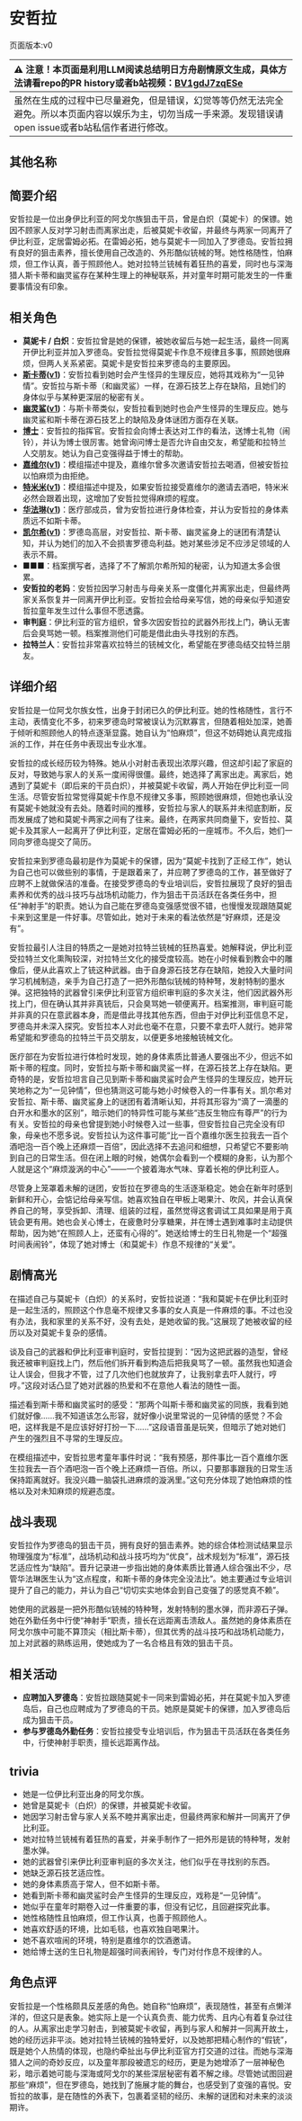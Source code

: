 # 安哲拉
页面版本:v0
 

| :warning: 注意！本页面是利用LLM阅读总结明日方舟剧情原文生成，具体方法请看repo的PR history或者b站视频：[BV1gdJ7zqESe](https://www.bilibili.com/video/BV1gdJ7zqESe/)         |
|:----------------------------|
| 虽然在生成的过程中已尽量避免，但是错误，幻觉等等仍然无法完全避免。所以本页面内容以娱乐为主，切勿当成一手来源。发现错误请open issue或者b站私信作者进行修改。|



## 其他名称

## 简要介绍
安哲拉是一位出身伊比利亚的阿戈尔族狙击干员，曾是白炽（莫妮卡）的保镖。她因不顾家人反对学习射击而离家出走，后被莫妮卡收留，并最终与两家一同离开了伊比利亚，定居雷姆必拓。在雷姆必拓，她与莫妮卡一同加入了罗德岛。安哲拉拥有良好的狙击素养，擅长使用自己改造的、外形酷似铳械的弩。她性格随性，怕麻烦，但工作认真，善于照顾他人。她对拉特兰铳械有着狂热的喜爱，同时也与深海猎人斯卡蒂和幽灵鲨存在某种生理上的神秘联系，并对童年时期可能发生的一件重要事情没有印象。
## 相关角色
-   **莫妮卡 / 白炽**：安哲拉曾是她的保镖，被她收留后与她一起生活，最终一同离开伊比利亚并加入罗德岛。安哲拉觉得莫妮卡作息不规律且多事，照顾她很麻烦，但两人关系紧密。莫妮卡是安哲拉来罗德岛的主要原因。
-   **[斯卡蒂](../char_v3/char_263_skadi.md)([v1](char_263_skadi.md))**：安哲拉看到她时会产生怪异的生理反应，她将其戏称为“一见钟情”。安哲拉与斯卡蒂（和幽灵鲨）一样，在源石技艺上存在缺陷，且她们的身体似乎与某种更深层的秘密有关。
-   **[幽灵鲨](../char_v3/char_143_ghost.md)([v1](char_143_ghost.md))**：与斯卡蒂类似，安哲拉看到她时也会产生怪异的生理反应。她与幽灵鲨和斯卡蒂在源石技艺上的缺陷及身体谜团方面存在关联。
-   **[博士](../char_v3/extended_char_bo_shi.md)**：安哲拉的指挥官。安哲拉会向博士表达对工作的看法，送博士礼物（闹铃），并认为博士很厉害。她曾询问博士是否允许自由交友，希望能和拉特兰人交朋友。她认为自己变强得益于博士的帮助。
-   **[嘉维尔](../char_v3/char_187_ccheal.md)([v1](char_187_ccheal.md))**：模组描述中提及，嘉维尔曾多次邀请安哲拉去喝酒，但被安哲拉以怕麻烦为由拒绝。
-   **[特米米](../char_v3/char_411_tomimi.md)([v1](char_411_tomimi.md))**：模组描述中提及，如果安哲拉接受嘉维尔的邀请去酒吧，特米米必然会跟着出现，这增加了安哲拉觉得麻烦的程度。
-   **[华法琳](../char_v3/char_171_bldsk.md)([v1](char_171_bldsk.md))**：医疗部成员，曾为安哲拉进行身体检查，并认为安哲拉的身体素质远不如斯卡蒂。
-   **[凯尔希](../char_v3/char_003_kalts.md)([v1](char_003_kalts.md))**：罗德岛高层，对安哲拉、斯卡蒂、幽灵鲨身上的谜团有清楚认知，并认为她们的加入不会损害罗德岛利益。她对某些涉足不应涉足领域的人表示不屑。
-   **■■■**：档案撰写者，选择了不了解凯尔希所知的秘密，认为知道太多会很累。
-   **安哲拉的老妈**：安哲拉因学习射击与母亲关系一度僵化并离家出走，但最终两家关系恢复并一同离开伊比利亚。安哲拉会给母亲写信，她的母亲似乎知道安哲拉童年发生过什么事但不愿透露。
-   **审判庭**：伊比利亚的官方组织，曾多次因安哲拉的武器外形找上门，确认无害后会臭骂她一顿。档案推测他们可能是借此由头寻找别的东西。
-   **拉特兰人**：安哲拉非常喜欢拉特兰的铳械文化，希望能在罗德岛结交拉特兰朋友。
## 详细介绍
安哲拉是一位阿戈尔族女性，出身于封闭已久的伊比利亚。她的性格随性，言行不主动，表情变化不多，初来罗德岛时常被误认为沉默寡言，但随着相处加深，她善于倾听和照顾他人的特点逐渐显露。她自认为“怕麻烦”，但这不妨碍她认真完成指派的工作，并在任务中表现出专业水准。

安哲拉的成长经历较为特殊。她从小对射击表现出浓厚兴趣，但这却引起了家庭的反对，导致她与家人的关系一度闹得很僵。最终，她选择了离家出走。离家后，她遇到了莫妮卡（即后来的干员白炽），并被莫妮卡收留，两人开始在伊比利亚一同生活。尽管安哲拉常觉得莫妮卡作息不规律又多事，照顾她很麻烦，但她也承认没有莫妮卡她就没有去处。随着时间的推移，安哲拉与家人的联系并未彻底割断，反而发展成了她和莫妮卡两家之间有了往来。最终，在两家共同商量下，安哲拉、莫妮卡及其家人一起离开了伊比利亚，定居在雷姆必拓的一座城市。不久后，她们一同向罗德岛提交了简历。

安哲拉来到罗德岛最初是作为莫妮卡的保镖，因为“莫妮卡找到了正经工作”，她认为自己也可以做些别的事情，于是跟着来了，并应聘了罗德岛的工作，甚至做好了应聘不上就做保洁的准备。在接受罗德岛的专业培训后，安哲拉展现了良好的狙击素养和优秀的战斗技巧与战场机动能力，作为狙击干员活跃在各类任务中，担任“神射手”的职责。她认为自己能在罗德岛变强感觉很不错，也慢慢发现跟随莫妮卡来到这里是一件好事。尽管如此，她对于未来的看法依然是“好麻烦，还是没有”。

安哲拉最引人注目的特质之一是她对拉特兰铳械的狂热喜爱。她解释说，伊比利亚受拉特兰文化熏陶较深，对拉特兰文化的接受度较高。她在小时候看到教会中的雕像后，便从此喜欢上了铳这种武器。由于自身源石技艺存在缺陷，她投入大量时间学习机械制造，亲手为自己打造了一把外形酷似铳械的特种弩，发射特制的墨水弹。这把独特的武器曾引来伊比利亚官方组织审判庭的多次关注，他们因武器外形找上门，但在确认其并非真铳后，只会臭骂她一顿便离开。档案推测，审判庭可能并非真的只在意武器本身，而是借此寻找其他东西，但由于对伊比利亚信息不足，罗德岛并未深入探究。安哲拉本人对此也毫不在意，只要不拿去吓人就行。她非常希望能和罗德岛的拉特兰干员交朋友，以便更多地接触铳械文化。

医疗部在为安哲拉进行体检时发现，她的身体素质比普通人要强出不少，但远不如斯卡蒂的程度。同时，安哲拉与斯卡蒂和幽灵鲨一样，在源石技艺上存在缺陷。更奇特的是，安哲拉坦言自己见到斯卡蒂和幽灵鲨时会产生怪异的生理反应，她开玩笑地称之为“一见钟情”，但也猜测这可能与她小时候卷入的一件事有关。凯尔希对安哲拉、斯卡蒂、幽灵鲨身上的谜团有着清晰认知，并将其形容为“滴了一滴墨的白开水和墨水的区别”，暗示她们的特异性可能与某些“违反生物应有尊严”的行为有关。安哲拉的母亲也曾提到她小时候卷入过一些事，但安哲拉自己完全没有印象，母亲也不愿多说。安哲拉认为这件事可能“比一百个嘉维尔医生拉我去一百个酒吧泡一百个晚上还麻烦一百倍”，因此选择不去追问和细想，只希望它不要影响到自己的日常生活。但在闭上眼的时候，她偶尔会看到一个模糊的身影，认为那个人就是这个“麻烦漩涡的中心”——一个披着海水气味、穿着长袍的伊比利亚人。

尽管身上笼罩着未解的谜团，安哲拉在罗德岛的生活逐渐稳定。她会在新年时感到新鲜和开心，会惦记给母亲写信。她喜欢独自在甲板上喝果汁、吹风，并会认真保养自己的弩，享受拆卸、清理、组装的过程，虽然觉得这套调试工具如果是用于真铳会更有用。她也会关心博士，在疲惫时分享糖果，并在博士遇到难事时主动提供帮助，因为她“在照顾人上，还蛮有心得的”。她送给博士的生日礼物是一个“超强时间表闹铃”，体现了她对博士（和莫妮卡）作息不规律的“关爱”。
## 剧情高光
在描述自己与莫妮卡（白炽）的关系时，安哲拉说道：“我和莫妮卡在伊比利亚时是一起生活的，照顾这个作息毫不规律又多事的女人真是一件麻烦的事。不过也没有办法，我和家里的关系不好，没有去处，是她收留的我。”这展现了她被收留的经历以及对莫妮卡复杂的感情。

谈及自己的武器和伊比利亚审判庭时，安哲拉提到：“因为这把武器的造型，曾经我还被审判庭找上门，然后他们拆开看到构造后把我臭骂了一顿。虽然我也知道会让人误会，但我才不管，过了几次他们也就放弃了，让我别拿去吓人就行，哼哼。”这段对话凸显了她对武器的热爱和不在意他人看法的随性一面。

描述看到斯卡蒂和幽灵鲨时的感受：“那两个叫斯卡蒂和幽灵鲨的同族，我看到她们就好像......我不知道该怎么形容，就好像小说里常说的一见钟情的感觉？不会吧，这样我是不是应该好好打扮一下......”这段语音虽是玩笑，但暗示了她对她们产生的强烈且不寻常的生理反应。

在模组描述中，安哲拉思考童年事件时说：“我有预感，那件事比一百个嘉维尔医生拉我去一百个酒吧泡一百个晚上还麻烦一百倍。所以，只要那事跟我的日常生活保持距离就好。我没兴趣一脑袋扎进麻烦的漩涡里。”这句充分体现了她怕麻烦的性格以及对未知麻烦的规避态度。
## 战斗表现
安哲拉作为罗德岛的狙击干员，拥有良好的狙击素养。她的综合体检测试结果显示物理强度为“标准”，战场机动和战斗技巧均为“优良”，战术规划为“标准”，源石技艺适应性为“缺陷”。晋升记录进一步指出她的身体素质比普通人综合强出不少，尽管华法琳医生认为“这点程度，和斯卡蒂的身体完全没法比”。她主要通过专业培训提升了自己的能力，并认为自己“切切实实地体会到自己变强了的感觉真不赖”。

她使用的武器是一把外形酷似铳械的特种弩，发射特制的墨水弹，而非源石子弹。她在外勤任务中行使“神射手”职责，擅长在远距离击溃敌人。虽然她的身体素质在阿戈尔族中可能不算顶尖（相比斯卡蒂），但其优秀的战斗技巧和战场机动能力，加上对武器的熟练运用，使她成为了一名合格且有效的狙击干员。
## 相关活动
-   **应聘加入罗德岛**：安哲拉跟随莫妮卡一同来到雷姆必拓，并在莫妮卡加入罗德岛后，自己也应聘成为了罗德岛的干员。她原是莫妮卡的保镖，加入罗德岛后成为狙击干员。
-   **参与罗德岛外勤任务**：安哲拉接受专业培训后，作为狙击干员活跃在各类任务中，行使神射手职责，擅长远距离作战。
## trivia
*   她是一位伊比利亚出身的阿戈尔族。
*   她曾是莫妮卡（白炽）的保镖，并被莫妮卡收留。
*   她因学习射击曾与家人关系不睦并离家出走，但最终两家和解并一同离开了伊比利亚。
*   她对拉特兰铳械有着狂热的喜爱，并亲手制作了一把外形是铳的特种弩，发射墨水弹。
*   她的武器曾引来伊比利亚审判庭的多次关注，他们似乎在寻找别的东西。
*   她缺乏源石技艺适应性。
*   她的身体素质高于常人，但不如斯卡蒂。
*   她看到斯卡蒂和幽灵鲨时会产生怪异的生理反应，戏称是“一见钟情”。
*   她似乎在童年时期卷入过一件重要的事，但没有记忆，且回避探究此事。
*   她性格随性且怕麻烦，但工作认真，也善于照顾他人。
*   她喜欢舒适的环境，比如毛毯，也喜欢独自喝果汁。
*   她不喜欢喧闹的环境，特别是嘉维尔的饮酒邀请。
*   她给博士送的生日礼物是超强时间表闹铃，专门对付作息不规律的人。
## 角色点评
安哲拉是一个性格颇具反差感的角色。她自称“怕麻烦”，表现随性，甚至有点懒洋洋的，但这只是表象。她实际上是一个认真负责、能力优秀、且内心有着复杂过往的人。从离家出走学习射击，到被莫妮卡收留，再到与家人和解并一同离开故土，她的经历远非平淡。她对拉特兰铳械的独特爱好，以及她那把精心制作的“假铳”，既是她个人热情的体现，也隐约牵扯出与伊比利亚官方打交道的过往。而她与深海猎人之间的奇妙反应，以及童年那段被遗忘的经历，更是为她增添了一层神秘色彩，暗示着她可能与深海或阿戈尔的某些深层秘密有着不解之缘。尽管她试图回避那些“麻烦”，但在罗德岛，她找到了施展才能的舞台，也感受到了变强的喜悦。安哲拉的故事，是在随性的外表下，包裹着坚韧的经历、未解的谜团和对未来的淡淡期许。